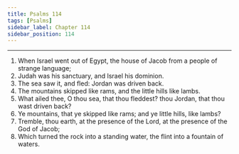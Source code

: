 ```yaml
---
title: Psalms 114
tags: [Psalms]
sidebar_label: Chapter 114
sidebar_position: 114
---
```


---
1. When Israel went out of Egypt, the house of Jacob from a people of strange language;
2. Judah was his sanctuary, and Israel his dominion.
3. The sea saw it, and fled: Jordan was driven back.
4. The mountains skipped like rams, and the little hills like lambs.
5. What ailed thee, O thou sea, that thou fleddest? thou Jordan, that thou wast driven back?
6. Ye mountains, that ye skipped like rams; and ye little hills, like lambs?
7. Tremble, thou earth, at the presence of the Lord, at the presence of the God of Jacob;
8. Which turned the rock into a standing water, the flint into a fountain of waters.